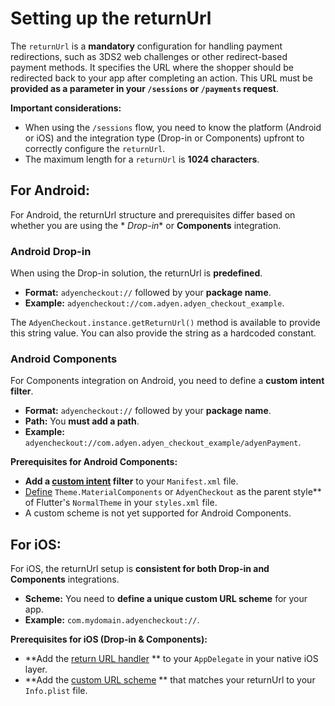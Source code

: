 # Setting up the returnUrl

The `returnUrl` is a **mandatory** configuration for handling payment redirections, such as 3DS2 web
challenges or other redirect-based payment methods. It specifies the URL where the shopper should be
redirected back to your app after completing an action. This URL must be **provided as a parameter
in your `/sessions` or `/payments` request**.

**Important considerations:**

* When using the `/sessions` flow, you need to know the platform (Android or iOS) and the
  integration type (Drop-in or Components) upfront to correctly configure the `returnUrl`.
* The maximum length for a `returnUrl` is **1024 characters**.

## For Android:

For Android, the returnUrl structure and prerequisites differ based on whether you are using the *
*Drop-in** or **Components** integration.

### Android Drop-in

When using the Drop-in solution, the returnUrl is **predefined**.

* **Format:** `adyencheckout://` followed by your **package name**.
* **Example:** `adyencheckout://com.adyen.adyen_checkout_example`.

The `AdyenCheckout.instance.getReturnUrl()` method is available to provide this string value. You
can also provide the string as a hardcoded constant.

### Android Components

For Components integration on Android, you need to define a **custom intent filter**.

* **Format:** `adyencheckout://` followed by your **package name**.
* **Path:** You **must add a path**.
* **Example:** `adyencheckout://com.adyen.adyen_checkout_example/adyenPayment`.

**Prerequisites for Android Components:**

* **Add
  a [custom intent](https://github.com/Adyen/adyen-flutter/blob/cb270789b07d9746694b3243738b5ca233771a83/example/android/app/src/main/AndroidManifest.xml#L29)
  filter** to your `Manifest.xml` file.
* [Define](https://github.com/Adyen/adyen-flutter/blob/main/example/android/app/src/main/res/values/styles.xml#L15C46-L15C59)
  `Theme.MaterialComponents` or `AdyenCheckout` as the parent style** of Flutter's `NormalTheme` in
  your `styles.xml` file.
* A custom scheme is not yet supported for Android Components.

## For iOS:

For iOS, the returnUrl setup is **consistent for both Drop-in and Components** integrations.

* **Scheme:** You need to **define a unique custom URL scheme** for your app.
* **Example:** `com.mydomain.adyencheckout://`.

**Prerequisites for iOS (Drop-in & Components):**

* **Add
  the [return URL handler](https://github.com/Adyen/adyen-flutter/blob/5301abab34773e820c4fd38be54d3bf4bb247fd6/example/ios/Runner/AppDelegate.swift#L18)
  ** to your `AppDelegate` in your native iOS layer.
* **Add
  the [custom URL scheme](https://developer.apple.com/documentation/xcode/defining-a-custom-url-scheme-for-your-app)
  ** that matches your returnUrl to your `Info.plist` file.
